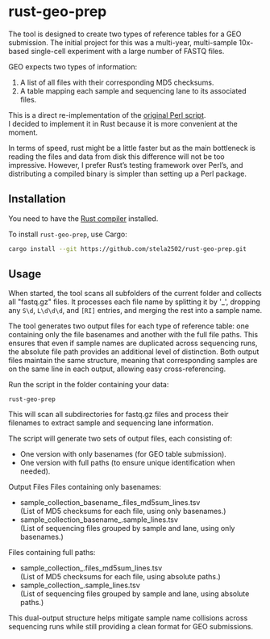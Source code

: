 # rust-geo-prep

The tool is designed to create two types of reference tables for a GEO submission. The initial project for this was a multi-year, multi-sample 10x-based single-cell experiment with a large number of FASTQ files.

GEO expects two types of information:

1. A list of all files with their corresponding MD5 checksums.
2. A table mapping each sample and sequencing lane to its associated files.

This is a direct re-implementation of the [original Perl script](./get_sample_fastq_files.pl).\
I decided to implement it in Rust because it is more convenient at the moment.

In terms of speed, rust might be a little faster but as the main bottleneck is reading the files and data from disk this difference will not be too impressive. 
However, I prefer Rust’s testing framework over Perl’s, and distributing a compiled binary is simpler than setting up a Perl package.

## Installation

You need to have the [Rust compiler](https://www.rust-lang.org/tools/install) installed.

To install `rust-geo-prep`, use Cargo:

```sh
cargo install --git https://github.com/stela2502/rust-geo-prep.git
```

## Usage

When started, the tool scans all subfolders of the current folder and collects all "fastq.gz" files. It processes each file name by splitting it by '\_', dropping any `S\d`, `L\d\d\d`, and `[RI]` entries, and merging the rest into a sample name.

The tool generates two output files for each type of reference table: one containing only the file basenames and another with the full file paths. This ensures that even if sample names are duplicated across sequencing runs, the absolute file path provides an additional level of distinction. Both output files maintain the same structure, meaning that corresponding samples are on the same line in each output, allowing easy cross-referencing.

Run the script in the folder containing your data:
```
rust-geo-prep
```

This will scan all subdirectories for fastq.gz files and process their filenames to extract sample and sequencing lane information.

The script will generate two sets of output files, each consisting of:

 - One version with only basenames (for GEO table submission).
 - One version with full paths (to ensure unique identification when needed).

Output Files
Files containing only basenames:

 - sample_collection_basename_.files_md5sum_lines.tsv  
    (List of MD5 checksums for each file, using only basenames.)
 - sample_collection_basename_.sample_lines.tsv  
    (List of sequencing files grouped by sample and lane, using only basenames.)

Files containing full paths:

 - sample_collection_.files_md5sum_lines.tsv  
    (List of MD5 checksums for each file, using absolute paths.)
 - sample_collection_.sample_lines.tsv  
    (List of sequencing files grouped by sample and lane, using absolute paths.)

This dual-output structure helps mitigate sample name collisions across sequencing runs while still providing a clean format for GEO submissions.

